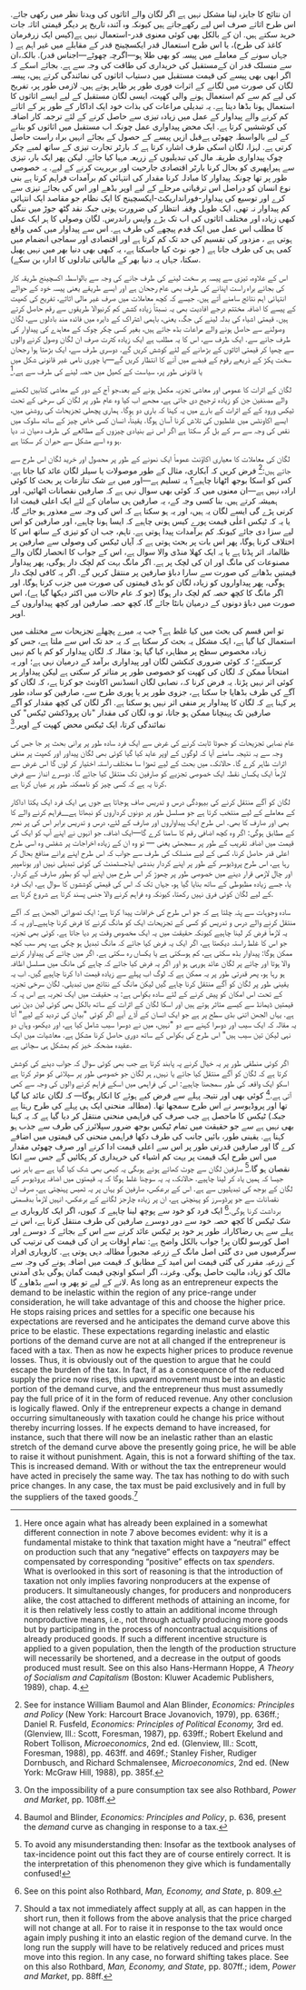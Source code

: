 ان نتائج کا جایزہ لینا مشکل نہیں ہے اگر لگان والے اثاثوں کی ویدتا نظر میں رکھی جائے. اس طرح اثاثے صرف اس لیے رکھےجاتے ہیں کیونکہ وہ آئندہ تاریخ پر دیگر قیمتی اثاثہ جات خرید سکتے ہیں. ان کے بالکل بھی کوئی معنوی قدر-استعمال نہیں ہے(کیس ایک زرفرمان کاغذ کی طرح)، یا اس طرح استعمال قدر ایکسچینج قدر کے مقابلے میں غیر اہم ہے ( جہاں سونے کے معاملے میں پیسہ کو بھی طلا ہو—اگرچہ چھوٹے—اجناس قدر). بالکہ،ان سے منسلک قدر ان کےمستقبل کی خریداری کی طاقت کی وجہ سے ہے. بجائے اسکے کہ اگر ابھی بھی پیسے کی قیمت مستقبل میں دستیاب اثاثوں کی نمائندگی کرتے ہیں، پیسہ لگان کی صورت میں لگانے کے اثرات فوری طور پر ظاہر ہوتے ہیں. لازمی طور پر، تفریح کی لیے کم سے کم استعمال ہونے والی کھپت، ایسی لگان مستقبل کے لیے ایسے اثاثوں کا استعمال ہونا بڈھا دیتا ہے. یہ تبدیلی مراعات کی بذات خود ایک اداکار کے طور پر کے اثاثے کم کرنے والے پیداوار کے عمل میں زیادہ تیزی سے حاصل کرنے کے لئے ترجمہ کار اضافہ کی کوششیں کرتا ہے. ایک محض پیداواری عمل چونکہ اب مستقبل میں اثاثوں کو بنانے کے لیے بالواسطہ چھوٹی ہےقبل ازیں پیسے کے حصول کے بجائے انہیں براہ راست حاصل کرتی ہے. لہزا، لگان اسکی طرف اشارہ کرتا ہے کہ بارٹر تجارت تیزی کے ساتھ لمبے چکر چوک پیداواری طریقہ مال کی تبدیلیوں کے زریعہ مہیا کیا جائے. لیکن پھر ایک بار، تیزی سے ہیراپھیری کو بحال کرنا بارٹر اقتصادی جارحیت اور بربریت کرنے کے لیے. یہ خصوصی طور پر تھا چونکہ پیداوار کا مبادلہ کرنا مقدار کی انتہائی کم برآمدات فراہم کرتا ہے بنی نوع انسان کو دراصل اس ترقیاتی مرحلے کے لیے اوپر بڈھے اور اس کی بجائے تیزی سے کرے اور توسیع کی پیداوار-فورانداریکٹ-ایکسچینج کا ایک نظام جو مقاصد ایک انتہائی کم پیداوار نہ تھی، ایک طویل وقفہ انتظار کی ضرورت ہوتی جبکہ نقد گٹھ جوڑ میں ننگی کبھی زیادہ اور مختلف اثاثوں کی اب تک بڑے واپس راندرس. لگان وصولی کا ہر ایک عمل کا مطلب اس عمل میں ایک قدم پیچھے کی طرف ہے. اس سے پیداوار میں کمی واقع ہوتی ہے ، مزدور کی تقسیم کی حد تک کم کرتا ہے اور اقتصادی اور سماجی انضمام میں کمی ہی کی طرف جاتا ہے ( جو، نوٹ کیا جاسکتا ہے، یہ کبھی بھی دنیا بھر میں نہیں پھیل سکتا، جہاں یہ دنیا بھر کے مالیاتی تبادلوں کا ادارہ بن سکے).

اس کے علاوہ، تیزی سے پیسہ ہر سخت لینے کی طرف جانے کی وجہ سے بالواسطہ اکسچینج طریقہ کار کی بجائے براہ راست اپنانے کی طرف بھی عام رجحان ہے اور ایسے طریقے یعنی پیسہ خود کے حوالے انتہائی اہم نتائج سامنے آتے ہیں. جیسے کہ کچھ معاملات میں صرف غیر مالی اثاثے، تفریح کی کھپت کے پیسے کا اضافہ مختتم درجے افادیت بھی یہ نسبتاً زیادہ کشش کم کرنیوالا طریقوں سے رقم حاصل کرتے ہیں. قیمتی اشیاء کی بدلہ لینے کی جگہ، یعنی، باہمی اشتراک کے دایرہ میں فائدہ مند بادلوں سے، لگان وصولنے سے حاصل ہونے والے مراعات بڈھ جاتے ہیں، بغیر کسی چکر چوک کے معاہدے کی پیداوار کی طرف جانے سے. ایک طرف سے، اس کا یہ مطلب ہے ایک زیادہ کثرت صرف ان لگان وصول کرنے والوں سے چھپا کر قیمتی اثاثوں کے بڑھانے کے لئے کوشش کریں گے. دوسری طرف سے، ایک بڑھتا ہوا رجحان سخت پکڑ کے ذریعے رقوم کے قبضے میں آنے كا انتظار كریں گے—یا چوری نامی غیر قانونی شکل میں یا قانونی طور پر، سیاست کے کھیل میں حصہ لینے کی طرف سے ہے.[^9]

لگان کے اثرات کا عمومی اور معاشی تجزیہ مکمل ہونے کے بعد،جو آج کے دور کے معاشی کتابیں لکھنے والے مصنفین جن کو زیادہ ترجیح دی جاتی ہے، مجھے اب کیا وہ عام طور پر لگان کی سرخی کے تحت ٹیکس ورود کے کے اثرات کے بارے میں یہ کہنا کہ باری دو ہوگا. ہماری پچھلی تجزیحات کی روشنی میں، ایسے اکاونٹس میں غلطیوں کی تلاش کرنا آسان ہوگا. یقیناً، انسان کسی خاص چیز کے ساتھ سلوک میں نقص کی وجہ سے سر کے بل گر سکتا ہے اگر اس نے بنیادی چیزوں کے مطالعے کی طرف دھیان نہ دیا ہو وہ اسے مشکل سے حیران کر سکتا ہے.

لگان کی معاملات کا معیاری اکاؤنٹ عموماً ایک نمونے کے طور پر محصول اور خرید لگان اس طرح سے جاتے ہیں:[^10] فرض کریں کہ آبکاری، مثال کے طور موصولات یا سیلز لگان عائد کیا جاتا ہے. کس کو اسکا بوجھ اٹھانا چاہیے؟ یہ تسلیم ہے—اور میں بے شک تنازعات پر بحث کا کوئی ارادہ نہیں ہے—ان معنوں میں کہ کوئی بھی سوال نہی ہے کہ صارفین نقصانات اٹھائیں، اور ہمیشہ کرتے ہیں. بنا کسی وجہ کے، یہ صارفین ہی سامان کے لئے ایک اعلی قیمت ادا کرنی پڑے گی ایسے لگان یہ ہیں، اور یہ ہو سکتا ہے کہ اس کی وجہ سے معذور ہو جائے گا، یا یہ کہ ٹیکس اعلٰی قیمت پورے کیس ہونی چاہیے کہ ایسا ہونا چاہیے، اور صارفین کو اس لیے سزا دی جائے کیونکہ کم برآمدات پیدا ہوتی ہے. تاہم، جب ان کو تیزی کے ساتھ اس کا اختلاف کرنا ہوگا، پھر اس بات پر بحث ہوتی ہے کہ آیاں ٹیکس کی وصولی سے صارفین پر ظالمانہ اثر پڈتا ہے یا یہ ایک کھلا منڈی والا سوال ہے، اس کے جواب کا انحصار لگان والے مصنوعات کی مانگ اور ان کی لچک پر ہے. اگر مانگ بہت کم لچک دار ہوگی، پھر پیداوار قیمتیں بڈھانے کی صورت سے سارا دباؤ صارفین پر منتقل کریں گے. اگر یہ کافی لچک دار ہوگی، پھر پیداواروں کو زیادہ لگان کو بڈی قیمتوں کی صورت میں جزب کرنا ہوگا، اور اگر مانگ کا کچھ حصہ کم لچک دار ہوگا (جو کہ عام حالات میں اکثر دیکھا گیا ہے)، اس صورت میں دباؤ دونوں کے درمیان بانٹا جائے گا، کچھ حصہ صارفین اور کچھ پیداواروں کے اوپر.

تو اس قسم کی بحث میں کیا غلط ہے؟ جب یہ میرے پچھلے تجزیحات سے مختلف میں استعمال کیا گیا ہے، ایک مشکل یہ بحث کر سکتا ہے کہ یہ حد تک اس سے ملتا ہے، جس کو زیادہ مخصوص سطح پر مظاہرہ کیا گیا ہو: مقالہ کہ لگان پیداوار کو کم یا کم نہیں کرسکتے؛ کہ کوئی ضروری کنکشن لگان اور پیداواری برآمد کے درمیان نہی ہے؛ اور یہ امتحاناً ممکن کہ لگان کی کھپت کو خصوصی طور پر متاثر کر سکتی ہے لیکن پیداوار پر کوئی اثر نہیں پڑتا. یہ فرض کرنا کہ، نصابی لگان انسڈنس اکاونٹ جو کرتا ہے، کہ لگان کو آگے کی طرف بڈھایا جا سکتا ہے، جزوی طور پر یا پوری طرح سے، صارفین کو سادہ طور پر کہنا ہے کہ لگان کا پیداوار پر منفی اثر نہیں ہو سکتا ہے. اگر لگان کی کچھ مقدار کو آگے صارفین تک پہنچانا ممکن ہو جاتا، تو وہ لگان کی مقدار "نان پروڈکشن ٹیکس" کی نمائندگی کرتا، ایک ٹیکس محض کھپت کے اوپر.[^11]

عام نصابی تجزیحات کو جھوٹا ثابت کرنے کی غرض سے ایک فرد سادہ طور پر پرانی بحث پر جا جس کی وجہ سے یہ نتیجہ سامنے آیا کہ لوگوں کے اوپر عاید کیا گیا کوئی بھی لگان پیداور اور کھپت پر منفی اثرات ظاہر کرے گا. حالانکہ، میں بحث کے لیے تھوڑا سا مختلف راستہ اختیار کر لوں گا اس غرض سے لازماً ایک یکساں نقطہ ایک خصوصی تجزیے کو صارفین تک منتقل کیا جائے گا. دوسرے انداز سے فرض کرنا یہ ہے کہ کسی چیز کو ناممکنہ طور پر عیاں کرنا ہے.

لگان کو آگے منتقل کرنے کی بیہودگی درس و تدریس صاف ہوجاتا ہے جوں ہی ایک فرد ایک یکتا اداکار کے معاملے کے لیے منتخب کرتا ہے جو مسلسل طور پر دونوں کرداروں کو نبھاتا ہے__فراہم کرنے والے کا بھی اور صارف کا بھی. اس طرح ایک پیداواروں اور صارف کے لئے، درس و تدریس برابر اس کی پر نمبر کے مطابق ہوگی: اگر وہ کچھ اضافی رقم کا سامنا کرے گا—ایک اضافہ، جو انہوں نے اپنے آپ کو ایک کی قیمت میں اضافہ تقریب کے طور پر سمجھتی یعنی — تو وہ ان کے زیادہ اخراجات پر شفٹس وہ اسی طرح اعلی قدر حاصل کرنا، کسی کے لیے منسلک کی طرف سے جواب کہ اس طرح اپنے پرانے منافع بحال کر رہا ہے، اس طرح پروڈیوسر کے طور پر اپنے کردار بندشی ایڈجسٹمنٹ کی کوئی تبدیلی نہیں اور یونامپیر اور چال لازمی قرار دینے میں خصوصی طور پر چھوڑ کر اس طرح میں اپنے آپ کو بطور صارف کے کردار. یا، جسے زیادہ مظبوطی کے ساتھ بنایا گیا ہو، جہاں تک کہ اس کی قیمتی کوششوں کا سوال ہے، ایک فرد کے لیے لگان کوئی فرق نہیں رکھتا، کیونکہ وہ فراہم کرنے والا جنس پسند کرتا ہے شروع کرتا ہے.

سادہ وجوہات سے پتہ چلتا ہے کہ جو اس طرح کی خرافات پیدا کرتا ہے: ایک تصوراتی الجھن ہے کہ آگے منتقل کرنے والے درس و تدریس کو کسی کے تجزیحات ایک کو مانگ کرنے کا فرض کرنا چاہیے_اور یہ کہ یہ لازماً فرض کر لینا چاہیے کیونکہ حقیقت میں یہ ایک مخصوص وقت پر دیا جاتا ہے. کوئی بھی تجزیہ جو اس کا غلط راستہ دیکھتا ہے، اگر ایک یہ فرض کیا جائے کہ مانگ تبدیل ہو چکی ہے، پھر سب کچھ ممکن ہوگا: پیداوار بڈھ سکتی ہے، کم ہوسکتی ہے یا یکساں رہ سکتی ہے. اگر میں چائے کی پیداوار کرنے والا ہوتا اور چائے پر لگان عائد ہورہی ہو اور اگر یہ فرض کیا جائے کہ چاہے کی مانگ میں مسلسل اظافہ ہو رہا ہو، پھر قدرتی طور پر یہ ممکن ہے کہ لوگ اب پہلے سے زیادہ قیمت ادا کرنا چاہیے گیں. اب یہ یقینی طور پر لگان کو آگے منتقل کرنا چاہے گیں لیکن مانگ کے نتائج میں تبدیلی. لگان سرخی تجزیہ کے تحت اس امکان کو پیش کرنے کے لئے سادہ بکواس ہے: یہ حقیقت میں ایک تجربہ ہے اس پہ کہ قیمتیں ڈیمانڈ سے کیسے متاثر ہوتے ہیں اور اسکا لگان کے اثرات کے ساتھ بالکل بھی کوئی لین دین نہی ہے. یہاں الجھن اتنی بڈی سطح پر ہے جو ایک انسان کے آڈے آیے اگر کوئی "بیان کی تردید کے لیے" آتا یہ مقالہ کہ ایک سیب اور دوسرا کہنے سے دو "نہیں، میں نے دوسرا سیب شامل کیا ہے، اور دیکھو، وہاں دو نہی لیکن تین سیب ہیں" اس طرح کی بکواس کے ساتھ دوری حاصل کرنا مشکل ہے. معاشیات میں ایک عقیدہ مضحکہ خیز کم بمشکل ہی سچائی ہے.

اگر کوئی منطقی طور پر یہ خیال کرنے پہ پابند کرتا ہے جب بھی کوئی سوال کہ جواب دینے کی کوشش کرتا ہے کہ لگان کو آگے منتقل کیا جائے یا نہیں, ہر لگان جو خصوصی طور پر سپلائی کو موثر کرتا ہے اسکو ایک واقعہ کی طور سمجھنا چاہیے: اس کی فراہمی میں اسکے فراہم کرنے والوں کی وجہ سے کمی آتی ہے.[^12] کوئی بھی اور نتیجہ پہلے سے فرض کیے ہوئے کا انکار ہوگا— کہ لگان عائد کیا گیا تھا اور پروڈیوسر نے اس طرح سمجھا تھا. (مطالبہ منحنی ایک ہی پہلے کی طرح رہتا ہے جبکہ) ٹیکس کا ماحصل ہے جب صرف کی فراہمی منحنی منتقل کر دیا گیا ہے کہ یہ کہنا بھی نہیں ہے سے جو حقیقت میں تمام ٹیکس بوجھ ضرور سپلائرز کی طرف سے جذب ہو کہنا ہے. یقینی طور، بائیں جانب کی طرف دکھا فراہمی منحنی کی قیمتوں میں اضافے کرے گا اور صارفین قدرتی طور پر اس سے اعلی قیمت ادا کرنے اور صرف چھوٹی مقدار میں اس طرح ایک قیمت پر بہت کم اشیاء کی خریداری کر پکائیں گے جس سے انکا نقصان ہو گا.[^13] صارفین لگان سے چوٹ کھائے ہوئے ہوںگی یہ کبھی بھی شک کیا گیا ہے سے باہر نہی جیسا کہ ہمیں یاد کر لینا چاہیے. حالانکہ، یہ یہ سوچنا غلط ہوگا کہ یہ قیمتوں میں اضافہ پروڈیوسر کے لگان کے بوجھ کی تبدیلیوں سے ہے. اس کے برعکس، صارفین کو یہاں پر یہ ٹھیس پہنچتی ہے، صرف ان نقصانات سے جو پرڈوسرز کو پہنچتی ہے، ان پر زیادہ چارجز لگانے کے برعکس، انہیں لازماً بدقسمتی برداشت کرنا ہوگی.[^14] ایک فرد کو خود سے پوچھ لینا چاہیے کہ کیوں، اگر ایک کاروباری بے شک ٹیکس کا کچھ حصہ خود سے دور دوسرے صارفین کی طرف منتقل کرتا ہے، اس نے پہلے سے ہی رضاکارانہ طور پر خود پر ٹیکس عائد کرنے سے اس کے بجائے کہ دوسرے اور اصل کورسو لگان پر! جواب بالکل واضح ہے: تمام اوقات پر ان کی قیمت کی ترتیب کی سرگرمیوں میں دی گئی اصل مانگ کے زرعیہ مجبوراً مطالبہ دہی ہوتی ہے. کاروباری افراد کے زرعیہ مقرر کی گئی قیمت اس امید کے مطابق کہ قیمت میں اضافہ ہونے کی وجہ سے مالک کو زیادہ مالیت حاصل ہوگی. وغرنہ، اگر اسکو اونچی قیمت گمان ہوگی بڈی آمدنی لانے کے لیے تو پھر وہ اسے بڈھاوے گا. As long as an entrepreneur expects the demand to be inelastic within the region of any price-range under consideration, he will take advantage of this and choose the higher price. He stops raising prices and settles for a specific one because his expectations are reversed and he anticipates the demand curve above this price to be elastic. These expectations regarding inelastic and elastic portions of the demand curve are not at all changed if the entrepreneur is faced with a tax. Then as now he expects higher prices to produce revenue losses. Thus, it is obviously out of the question to argue that he could escape the burden of the tax. In fact, if as a consequence of the reduced supply the price now rises, this upward movement must be into an elastic portion of the demand curve, and the entrepreneur thus must assumedly pay the full price of it in the form of reduced revenue. Any other conclusion is logically flawed. Only if the entrepreneur expects a change in demand occurring simultaneously with taxation could he change his price without thereby incurring losses. If he expects demand to have increased, for instance, such that there will now be an inelastic rather than an elastic stretch of the demand curve above the presently going price, he will be able to raise it without punishment. Again, this is not a forward shifting of the tax. This is increased demand. With or without the tax the entrepreneur would have acted in precisely the same way. The tax has nothing to do with such price changes. In any case, the tax must be paid exclusively and in full by the suppliers of the taxed goods.[^15]

[^9]: Here once again what has already been explained in a somewhat different connection in note 7 above becomes evident: why it is a fundamental mistake to think that taxation might have a “neutral” effect on production such that any “negative” effects on tax*payers* may be compensated by corresponding “positive” effects on tax *spenders*. What is overlooked in this sort of reasoning is that the introduction of taxation not only implies favoring nonproducers at the expense of producers. It simultaneously changes, for producers and nonproducers alike, the cost attached to different methods of attaining an income, for it is then relatively less costly to attain an additional income through nonproductive means, i.e., not through actually producing more goods but by participating in the process of noncontractual acquisitions of already produced goods. If such a different incentive structure is applied to a given population, then the length of the production structure will necessarily be shortened, and a decrease in the output of goods produced must result. See on this also Hans-Hermann Hoppe, *A Theory of Socialism and Capitalism* (Boston: Kluwer Academic Publishers, 1989), chap. 4.

[^10]: See for instance William Baumol and Alan Blinder, *Economics: Principles and Policy* (New York: Harcourt Brace Jovanovich, 1979), pp. 636ff.; Daniel R. Fusfeld, *Economics: Principles of Political Economy,* 3rd ed. (Glenview, Ill.: Scott, Foresman, 1987), pp. 639ff.; Robert Ekelund and Robert Tollison, *Microeconomics*, 2nd ed. (Glenview, Ill.: Scott, Foresman, 1988), pp. 463ff. and 469f.; Stanley Fisher, Rudiger Dornbusch, and Richard Schmalensee, *Microeconomics*, 2nd ed. (New York: McGraw Hill, 1988), pp. 385f.

[^11]: On the impossibility of a pure consumption tax see also Rothbard, *Power and Market*, pp. 108ff.

[^12]: Baumol and Blinder, *Economics: Principles and Policy*, p. 636, present the *demand* curve as changing in response to a tax.

[^13]: To avoid any misunderstanding then: Insofar as the textbook analyses of tax-incidence point out this fact they are of course entirely correct. It is the interpretation of this phenomenon they give which is fundamentally confused!

[^14]: See on this point also Rothbard, *Man, Economy, and State*, p. 809.

[^15]: Should a tax not immediately affect supply at all, as can happen in the short run, then it follows from the above analysis that the price charged will not change at all. For to raise it in response to the tax would once again imply pushing it into an elastic region of the demand curve. In the long run the supply will have to be relatively reduced and prices must move into this region. In any case, no forward shifting takes place. See on this also Rothbard, *Man, Economy, and State*, pp. 807ff.; idem, *Power and Market*, pp. 88ff.